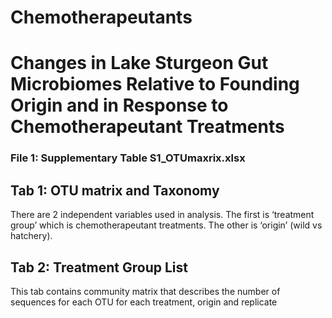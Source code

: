 # Chemotherapeutants
# Changes in Lake Sturgeon Gut Microbiomes Relative to Founding Origin and in Response to Chemotherapeutant Treatments

### File 1: Supplementary Table S1_OTUmaxrix.xlsx
## Tab 1: OTU matrix and Taxonomy
There are 2 independent variables used in analysis.  The first is ‘treatment group’ which is chemotherapeutant treatments.  The other is ‘origin’ (wild vs hatchery).

## Tab 2: Treatment Group List
This tab contains community matrix that describes the number of sequences for each OTU for each treatment, origin and replicate
